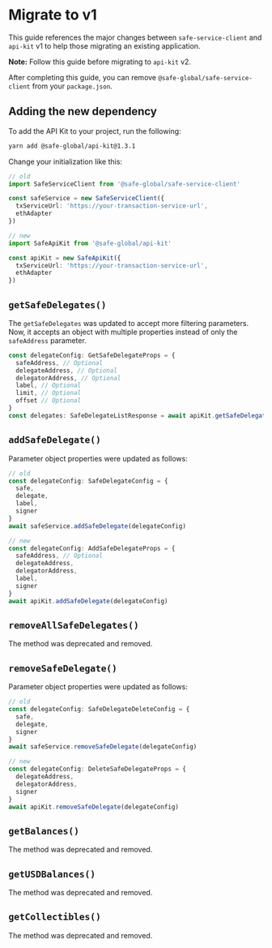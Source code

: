 # Migrate to v1

This guide references the major changes between `safe-service-client` and `api-kit` v1 to help those migrating an existing application.

**Note:** Follow this guide before migrating to `api-kit` v2.

After completing this guide, you can remove `@safe-global/safe-service-client` from your `package.json`.

## Adding the new dependency

To add the API Kit to your project, run the following:

```bash
yarn add @safe-global/api-kit@1.3.1
```

Change your initialization like this:

```typescript
// old
import SafeServiceClient from '@safe-global/safe-service-client'

const safeService = new SafeServiceClient({
  txServiceUrl: 'https://your-transaction-service-url',
  ethAdapter
})

// new
import SafeApiKit from '@safe-global/api-kit'

const apiKit = new SafeApiKit({
  txServiceUrl: 'https://your-transaction-service-url',
  ethAdapter
})
```

## `getSafeDelegates()`

The `getSafeDelegates` was updated to accept more filtering parameters. Now, it accepts an object with multiple properties instead of only the `safeAddress` parameter.

```typescript
const delegateConfig: GetSafeDelegateProps = {
  safeAddress, // Optional
  delegateAddress, // Optional
  delegatorAddress, // Optional
  label, // Optional
  limit, // Optional
  offset // Optional
}
const delegates: SafeDelegateListResponse = await apiKit.getSafeDelegates(delegateConfig)
```

## `addSafeDelegate()`

Parameter object properties were updated as follows:

```typescript
// old
const delegateConfig: SafeDelegateConfig = {
  safe,
  delegate,
  label,
  signer
}
await safeService.addSafeDelegate(delegateConfig)

// new
const delegateConfig: AddSafeDelegateProps = {
  safeAddress, // Optional
  delegateAddress,
  delegatorAddress,
  label,
  signer
}
await apiKit.addSafeDelegate(delegateConfig)
```

## `removeAllSafeDelegates()`

The method was deprecated and removed.

## `removeSafeDelegate()`

Parameter object properties were updated as follows:

```typescript
// old
const delegateConfig: SafeDelegateDeleteConfig = {
  safe,
  delegate,
  signer
}
await safeService.removeSafeDelegate(delegateConfig)

// new
const delegateConfig: DeleteSafeDelegateProps = {
  delegateAddress,
  delegatorAddress,
  signer
}
await apiKit.removeSafeDelegate(delegateConfig)
```

## `getBalances()`

The method was deprecated and removed.

## `getUSDBalances()`

The method was deprecated and removed.

## `getCollectibles()`

The method was deprecated and removed.